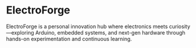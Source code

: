 # ElectroForge
ElectroForge is a personal innovation hub where electronics meets curiosity—exploring Arduino, embedded systems, and next-gen hardware through hands-on experimentation and continuous learning.

